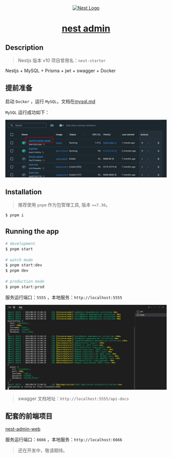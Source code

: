 <p align="center">
  <a href="http://nestjs.com/" target="blank"><img src="https://nestjs.com/img/logo-small.svg" width="120" alt="Nest Logo" /></a>
</p>

<h1 align="center">
  <a href="https://github.com/codercup/nest-admin" target="_blank">nest admin</a>
</h1>

## Description

> Nestjs 版本 v10
> 项目曾用名：`nest-starter`

Nestjs + MySQL + Prisma + jwt + swagger + Docker


## 提前准备

启动 `Docker` ，运行 `MySQL`，文档在[mysql.md](./config/mysql.md)

`MySQL` 运行成功如下：

![alt text](./screenshots/docker-run-mysql.png)



## Installation

> 推荐使用 `pnpm` 作为包管理工具, 版本 `>=7.30`。

```bash
$ pnpm i
```

## Running the app

```bash
# development
$ pnpm start

# watch mode
$ pnpm start:dev
$ pnpm dev

# production mode
$ pnpm start:prod
```

服务运行端口：`5555` ，本地服务：`http://localhost:5555`

![alt text](./screenshots/server-run.png)

> swagger 文档地址：`http://localhost:5555/api-docs`

## 配套的前端项目

[nest-admin-web](https://github.com/codercup/nest-admin-web)

服务运行端口：`6666` ，本地服务：`http://localhost:6666`

> 还在开发中，敬请期待。
